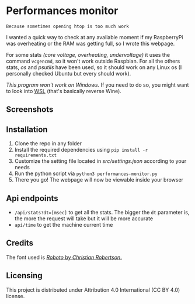 # Performances monitor
`Because sometimes opening htop is too much work`

I wanted a quick way to check at any available moment if my RaspberryPi was overheating or the RAM was getting full, so I wrote this webpage.

For some stats *(core voltage, overheating, undervoltage)* it uses the command `vcgencmd`, so it won't work outside Raspbian. For all the others stats, *os* and *psutils* have been used, so it should work on any Linux os (I personally checked Ubuntu but every should work).

*This program won't work on Windows.* If you need to do so, you might want to look into [WSL](https://en.wikipedia.org/wiki/Windows_Subsystem_for_Linux) (that's basically reverse Wine).

## Screenshots

## Installation
1. Clone the repo in any folder
2. Install the required dependencies using `pip install -r requirements.txt`
3. Customize the setting file located in *src/settings.json* according to your needs
4. Run the python script via `python3 performances-monitor.py`
5. There you go! The webpage will now be viewable inside your browser

## Api endpoints
- `/api/stats?dt=[msec]` to get all the stats. The bigger the `dt` parameter is, the more the request will take but it will be more accurate
- `api/time` to get the machine current time

## Credits
The font used is [_Roboto_ by _Christian Robertson_.](https://github.com/google/roboto/)

## Licensing
This project is distributed under Attribution 4.0 International (CC BY 4.0) license.
